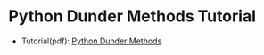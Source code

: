 # Python Dunder Methods Tutorial

* Tutorial(pdf): [Python Dunder Methods](Python_dunder_special_methods_final_.pdf)